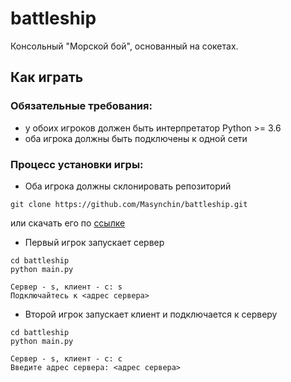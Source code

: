 # battleship

Консольный "Морской бой", основанный на сокетах.

## Как играть

### Обязательные требования:

- у обоих игроков должен быть интерпретатор Python >= 3.6
- оба игрока должны быть подключены к одной сети

### Процесс установки игры:

- Оба игрока должны склонировать репозиторий

```
git clone https://github.com/Masynchin/battleship.git
```

или скачать его по [ссылке](https://github.com/Masynchin/battleship/archive/refs/heads/main.zip)

- Первый игрок запускает сервер

```
cd battleship
python main.py

Сервер - s, клиент - c: s
Подключайтесь к <адрес сервера>
```

- Второй игрок запускает клиент и подключается к серверу

```
cd battleship
python main.py

Сервер - s, клиент - c: c
Введите адрес сервера: <адрес сервера>
```
